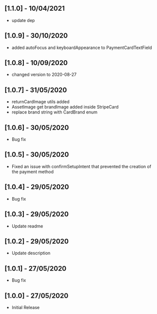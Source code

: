 ## [1.1.0] - 10/04/2021

- update dep

## [1.0.9] - 30/10/2020

- added autoFocus and keyboardAppearance to PaymentCardTextField

## [1.0.8] - 10/09/2020

- changed version to 2020-08-27

## [1.0.7] - 31/05/2020

- returnCardImage utils added
- AssetImage get brandImage added inside StripeCard
- replace brand string with CardBrand enum

## [1.0.6] - 30/05/2020

- Bug fix

## [1.0.5] - 30/05/2020

- Fixed an issue with confirmSetupIntent that prevented the creation of the payment method

## [1.0.4] - 29/05/2020

- Bug fix

## [1.0.3] - 29/05/2020

- Update readme

## [1.0.2] - 29/05/2020

- Update description

## [1.0.1] - 27/05/2020

- Bug fix

## [1.0.0] - 27/05/2020

- Initial Release
